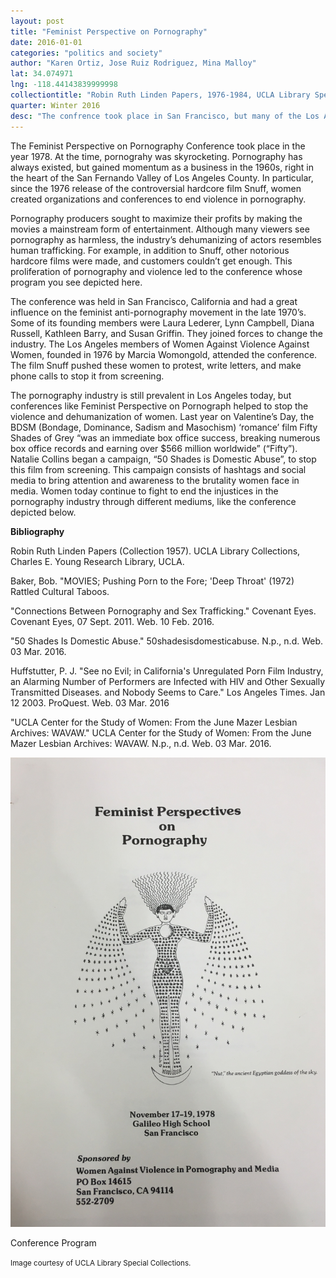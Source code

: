 ```yaml
---
layout: post
title: "Feminist Perspective on Pornography"
date: 2016-01-01
categories: "politics and society"
author: "Karen Ortiz, Jose Ruiz Rodriguez, Mina Malloy"
lat: 34.074971
lng: -118.44143839999998
collectiontitle: "Robin Ruth Linden Papers, 1976-1984, UCLA Library Special Collections"
quarter: Winter 2016
desc: "The confrence took place in San Francisco, but many of the Los Angeles members of Women Against Violence Against Women attended."
---
```

The Feminist Perspective on Pornography Conference took place in the year 1978. At the time, pornograhy was skyrocketing. Pornography has always existed, but gained momentum as a business in the 1960s, right in the heart of the San Fernando Valley of Los Angeles County. In particular, since the 1976 release of the controversial hardcore film Snuff, women created organizations and conferences to end violence in pornography.

Pornography producers sought to maximize their profits by making the movies a mainstream form of entertainment. Although many viewers see pornography as harmless, the industry’s dehumanizing of actors resembles human trafficking. For example, in addition to Snuff, other notorious hardcore films were made, and customers couldn’t get enough. This proliferation of pornography and violence led to the conference whose program you see depicted here.

The conference was held in San Francisco, California and had a great influence on the feminist anti-pornography movement in the late 1970’s. Some of its founding members were Laura Lederer, Lynn Campbell, Diana Russell, Kathleen Barry, and Susan Griffin. They joined forces to change the industry. The Los Angeles members of Women Against Violence Against Women, founded in 1976 by Marcia Womongold, attended the conference. The film Snuff pushed these women to protest, write letters, and make phone calls to stop it from screening.

The pornography industry is still prevalent in Los Angeles today, but conferences like Feminist Perspective on Pornograph helped to stop the violence and dehumanization of women. 
Last year on Valentine’s Day, the BDSM (Bondage, Dominance, Sadism and Masochism) ‘romance’ film Fifty Shades of Grey “was an immediate box office success, breaking numerous box office records and earning over $566 million worldwide” (“Fifty”). Natalie Collins began a campaign, “50 Shades is Domestic Abuse”, to stop this film from screening. This campaign consists of hashtags and social media to bring attention and awareness to the brutality women face in media. Women today continue to fight to end the injustices in the pornography industry through different mediums, like the conference depicted below.


**Bibliography**

Robin Ruth Linden Papers (Collection 1957). UCLA Library Collections, Charles E. Young Research Library, UCLA.

Baker, Bob. &quot;MOVIES; Pushing Porn to the Fore; 'Deep Throat' (1972) Rattled Cultural Taboos.

&quot;Connections Between Pornography and Sex Trafficking.&quot; Covenant Eyes. Covenant Eyes, 07 Sept. 2011. Web. 10 Feb. 2016.

&quot;50 Shades Is Domestic Abuse.&quot; 50shadesisdomesticabuse. N.p., n.d. Web. 03 Mar. 2016.

Huffstutter, P. J. &quot;See no Evil; in California's Unregulated Porn Film Industry, an Alarming Number of Performers are Infected with HIV and Other Sexually Transmitted Diseases. and Nobody Seems to Care.&quot; Los Angeles Times. Jan 12 2003. ProQuest. Web. 03 Mar. 2016

&quot;UCLA Center for the Study of Women: From the June Mazer Lesbian Archives: WAVAW.&quot; UCLA Center for the Study of Women: From the June Mazer Lesbian Archives: WAVAW. N.p., n.d. Web. 03 Mar. 2016.


<img src='../images/pornographyconference.jpg' alt='Program for a conference based on violence in pornography and media.'>
<figcaption><p>Conference Program</p><p><small>Image courtesy of UCLA Library Special Collections.</small></p>
